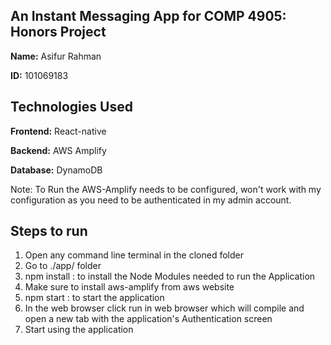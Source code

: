 ## An Instant Messaging App for COMP 4905: Honors Project

**Name:** Asifur Rahman

**ID:** 101069183

## Technologies Used

**Frontend:** React-native

**Backend:** AWS Amplify

**Database:** DynamoDB

Note: To Run the AWS-Amplify needs to be configured, won't work with my configuration as you need to be authenticated in my admin account.

## Steps to run

1. Open any command line terminal in the cloned folder
2. Go to ./app/ folder
3. npm install : to install the Node Modules needed to run the Application
4. Make sure to install aws-amplify from aws website
5. npm start : to start the application
6. In the web browser click run in web browser which will compile and open a new tab with the application's Authentication screen
7. Start using the application
